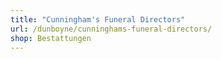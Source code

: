 ```yaml
---
title: "Cunningham's Funeral Directors"
url: /dunboyne/cunninghams-funeral-directors/
shop: Bestattungen
---
```

